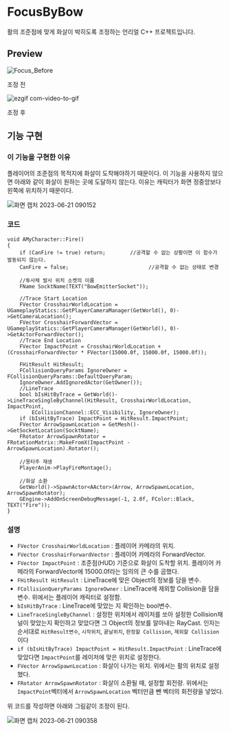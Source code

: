 # FocusByBow
활의 조준점에 맞게 화살이 박히도록 조정하는 언리얼 C++ 프로젝트입니다.

## Preview
![Focus_Before](https://github.com/poi001/FocusByBow/assets/107660181/c60d16dc-5177-473a-a8cc-08d31a77de3f)

조정 전

![ezgif com-video-to-gif](https://github.com/poi001/FocusByBow/assets/107660181/907e6a94-3291-4c94-9db4-c8d652ec4c97)

조정 후
## 기능 구현
### 이 기능을 구현한 이유

플레이어의 조준점의 목적지에 화살이 도착해야하기 때문이다. 이 기능을 사용하지 않으면 아래와 같이 화살이 원하는 곳에 도달하지 않는다. 이유는 캐릭터가 화면 정중앙보다 왼쪽에 위치하기 때문이다.

![화면 캡처 2023-06-21 090152](https://github.com/poi001/FocusByBow/assets/107660181/a5bb0230-0323-483c-9027-6d0c3b41717a)

### 코드

```
void AMyCharacter::Fire()
{
	if (CanFire != true) return;	    //공격할 수 없는 상황이면 이 함수가 발동되지 않는다.
	CanFire = false;				          //공격할 수 없는 상태로 변경

	//투사체 발사 위치 소켓의 이름
	FName SocktName(TEXT("BowEmitterSocket"));

	//Trace Start Location
	FVector CrosshairWorldLocation = UGameplayStatics::GetPlayerCameraManager(GetWorld(), 0)->GetCameraLocation();
	FVector CrosshairForwardVector = UGameplayStatics::GetPlayerCameraManager(GetWorld(), 0)->GetActorForwardVector();
	//Trace End Location
	FVector ImpactPoint = CrosshairWorldLocation + (CrosshairForwardVector * FVector(15000.0f, 15000.0f, 15000.0f));

	FHitResult HitResult;
	FCollisionQueryParams IgnoreOwner = FCollisionQueryParams::DefaultQueryParam;
	IgnoreOwner.AddIgnoredActor(GetOwner());
	//LineTrace
	bool bIsHitByTrace = GetWorld()->LineTraceSingleByChannel(HitResult, CrosshairWorldLocation, ImpactPoint, 
		ECollisionChannel::ECC_Visibility, IgnoreOwner);
	if (bIsHitByTrace) ImpactPoint = HitResult.ImpactPoint;
	FVector ArrowSpawnLocation = GetMesh()->GetSocketLocation(SocktName);
	FRotator ArrowSpawnRotator = FRotationMatrix::MakeFromX(ImpactPoint - ArrowSpawnLocation).Rotator();

	//몽타주 재생
	PlayerAnim->PlayFireMontage();

	//화살 소환
	GetWorld()->SpawnActor<AActor>(Arrow, ArrowSpawnLocation, ArrowSpawnRotator);
	GEngine->AddOnScreenDebugMessage(-1, 2.0f, FColor::Black, TEXT("Fire"));
}
```
### 설명
* `FVector CrosshairWorldLocation` : 플레이어 카메라의 위치.
* `FVector CrosshairForwardVector` : 플레이어 카메라의 ForwardVector.
* `FVector ImpactPoint` : 조준점(HUD) 기준으로 화살이 도착할 위치. 플레이어 카메라의 ForwardVector에 15000.0f라는 임의의 큰 수를 곱했다.
* `FHitResult HitResult` : LineTrace에 맞은 Object의 정보를 담을 변수.
* `FCollisionQueryParams IgnoreOwner` : LineTrace에 제외할 Collision을 담을 변수. 위에서는 플레이어 캐릭터로 설정함.
* `bIsHitByTrace` : LineTrace에 맞았는 지 확인하는 bool변수.
* `LineTraceSingleByChannel` : 설정한 위치에서 레이저를 쏘아 설정한 Collision채널이 맞았는지 확인하고 맞았다면 그 Object의 정보를 알아내는 RayCast. 인자는 순서대로 `HitResult변수`, `시작위치`, `끝날위치`, `판정할 Collision`, `제외할 Collision`이다
* `if (bIsHitByTrace) ImpactPoint = HitResult.ImpactPoint` : LineTrace에 맞았다면 `ImpactPoint`를 레이저에 맞은 위치로 설정한다.
* `FVector ArrowSpawnLocation` : 화살이 나가는 위치. 위에서는 활의 위치로 설정했다.
* `FRotator ArrowSpawnRotator` : 화살이 소환될 때, 설정할 회전량. 위에서는 `ImpactPoint`벡터에서 `ArrowSpawnLocation` 벡터만큼 뺀 벡터의 회전량을 넣었다.

위 코드를 작성하면 아래와 그림같이 조정이 된다.

![화면 캡처 2023-06-21 090358](https://github.com/poi001/FocusByBow/assets/107660181/d2506139-c949-4280-9a9a-b7d68e8cd3ba)
